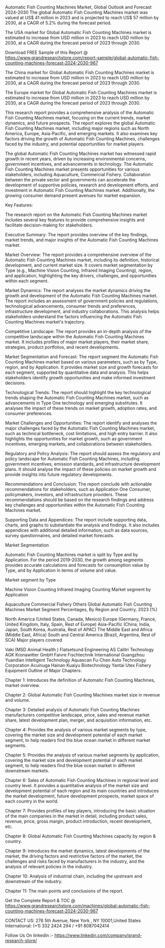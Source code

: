 Automatic Fish Counting Machines Market, Global Outlook and Forecast 2024-2030
The global Automatic Fish Counting Machines market was valued at US$ 41 million in 2023 and is projected to reach US$ 57 million by 2030, at a CAGR of 5.2% during the forecast period.

The USA market for Global Automatic Fish Counting Machines market is estimated to increase from USD million in 2023 to reach USD million by 2030, at a CAGR during the forecast period of 2023 through 2030.

Download FREE Sample of this Report @ https://www.grandresearchstore.com/report-sample/global-automatic-fish-counting-machines-forecast-2024-2030-967

The China market for Global Automatic Fish Counting Machines market is estimated to increase from USD million in 2023 to reach USD million by 2030, at a CAGR during the forecast period of 2023 through 2030.

The Europe market for Global Automatic Fish Counting Machines market is estimated to increase from USD million in 2023 to reach USD million by 2030, at a CAGR during the forecast period of 2023 through 2030.

This research report provides a comprehensive analysis of the Automatic Fish Counting Machines market, focusing on the current trends, market dynamics, and future prospects. The report explores the global Automatic Fish Counting Machines market, including major regions such as North America, Europe, Asia-Pacific, and emerging markets. It also examines key factors driving the growth of Automatic Fish Counting Machines, challenges faced by the industry, and potential opportunities for market players.

The global Automatic Fish Counting Machines market has witnessed rapid growth in recent years, driven by increasing environmental concerns, government incentives, and advancements in technology. The Automatic Fish Counting Machines market presents opportunities for various stakeholders, including Aquaculture, Commercial Fishery. Collaboration between the private sector and governments can accelerate the development of supportive policies, research and development efforts, and investment in Automatic Fish Counting Machines market. Additionally, the growing consumer demand present avenues for market expansion.

Key Features:

The research report on the Automatic Fish Counting Machines market includes several key features to provide comprehensive insights and facilitate decision-making for stakeholders.

Executive Summary: The report provides overview of the key findings, market trends, and major insights of the Automatic Fish Counting Machines market.

Market Overview: The report provides a comprehensive overview of the Automatic Fish Counting Machines market, including its definition, historical development, and current market size. It covers market segmentation by Type (e.g., Machine Vision Counting, Infrared Imaging Counting), region, and application, highlighting the key drivers, challenges, and opportunities within each segment.

Market Dynamics: The report analyses the market dynamics driving the growth and development of the Automatic Fish Counting Machines market. The report includes an assessment of government policies and regulations, technological advancements, consumer trends and preferences, infrastructure development, and industry collaborations. This analysis helps stakeholders understand the factors influencing the Automatic Fish Counting Machines market's trajectory.

Competitive Landscape: The report provides an in-depth analysis of the competitive landscape within the Automatic Fish Counting Machines market. It includes profiles of major market players, their market share, strategies, product portfolios, and recent developments.

Market Segmentation and Forecast: The report segment the Automatic Fish Counting Machines market based on various parameters, such as by Type, region, and by Application. It provides market size and growth forecasts for each segment, supported by quantitative data and analysis. This helps stakeholders identify growth opportunities and make informed investment decisions.

Technological Trends: The report should highlight the key technological trends shaping the Automatic Fish Counting Machines market, such as advancements in Type One technology and emerging substitutes. It analyses the impact of these trends on market growth, adoption rates, and consumer preferences.

Market Challenges and Opportunities: The report identify and analyses the major challenges faced by the Automatic Fish Counting Machines market, such as technical bottleneck, cost limitations, and high entry barrier. It also highlights the opportunities for market growth, such as government incentives, emerging markets, and collaborations between stakeholders.

Regulatory and Policy Analysis: The report should assess the regulatory and policy landscape for Automatic Fish Counting Machines, including government incentives, emission standards, and infrastructure development plans. It should analyse the impact of these policies on market growth and provide insights into future regulatory developments.

Recommendations and Conclusion: The report conclude with actionable recommendations for stakeholders, such as Application One Consumer, policymakers, investors, and infrastructure providers. These recommendations should be based on the research findings and address key challenges and opportunities within the Automatic Fish Counting Machines market.

Supporting Data and Appendices: The report include supporting data, charts, and graphs to substantiate the analysis and findings. It also includes appendices with additional detailed information, such as data sources, survey questionnaires, and detailed market forecasts.

Market Segmentation

Automatic Fish Counting Machines market is split by Type and by Application. For the period 2019-2030, the growth among segments provides accurate calculations and forecasts for consumption value by Type, and by Application in terms of volume and value.

Market segment by Type

Machine Vision Counting
Infrared Imaging Counting
Market segment by Application

Aquaculture
Commercial Fishery
Others
Global Automatic Fish Counting Machines Market Segment Percentages, By Region and Country, 2023 (%)

North America (United States, Canada, Mexico)
Europe (Germany, France, United Kingdom, Italy, Spain, Rest of Europe)
Asia-Pacific (China, India, Japan, South Korea, Australia, Rest of APAC)
The Middle East and Africa (Middle East, Africa)
South and Central America (Brazil, Argentina, Rest of SCA)
Major players covered

Vaki (MSD Animal Health )
Flatsetsund Engineering AS
Calitri Technology
AGK Kronawitter GmbH
Faivre
Fischtechnik International
Guangzhou Yuandian Intelligent Technology
Aquascan
Fu-Chen Auto Technology Corporation
Acuinuga
Hainan Kuaiyu Biotechnology
Yantai Utex Fishery Equipment
Outline of Major Chapters:

Chapter 1: Introduces the definition of Automatic Fish Counting Machines, market overview.

Chapter 2: Global Automatic Fish Counting Machines market size in revenue and volume.

Chapter 3: Detailed analysis of Automatic Fish Counting Machines manufacturers competitive landscape, price, sales and revenue market share, latest development plan, merger, and acquisition information, etc.

Chapter 4: Provides the analysis of various market segments by type, covering the market size and development potential of each market segment, to help readers find the blue ocean market in different market segments.

Chapter 5: Provides the analysis of various market segments by application, covering the market size and development potential of each market segment, to help readers find the blue ocean market in different downstream markets.

Chapter 6: Sales of Automatic Fish Counting Machines in regional level and country level. It provides a quantitative analysis of the market size and development potential of each region and its main countries and introduces the market development, future development prospects, market space of each country in the world.

Chapter 7: Provides profiles of key players, introducing the basic situation of the main companies in the market in detail, including product sales, revenue, price, gross margin, product introduction, recent development, etc.

Chapter 8: Global Automatic Fish Counting Machines capacity by region & country.

Chapter 9: Introduces the market dynamics, latest developments of the market, the driving factors and restrictive factors of the market, the challenges and risks faced by manufacturers in the industry, and the analysis of relevant policies in the industry.

Chapter 10: Analysis of industrial chain, including the upstream and downstream of the industry.

Chapter 11: The main points and conclusions of the report.

Get the Complete Report & TOC @ https://www.grandresearchstore.com/machines/global-automatic-fish-counting-machines-forecast-2024-2030-967

CONTACT US:
276 5th Avenue, New York , NY 10001,United States
International: (+1) 332 2424 294 / +91 8087042414

Follow Us On linkedin :- https://www.linkedin.com/company/grand-research-store/

